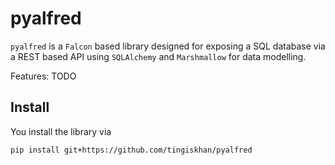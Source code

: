 # pyalfred
`pyalfred` is a `Falcon` based library designed for exposing a SQL database via a REST based API using `SQLAlchemy` and `Marshmallow` for data modelling.

Features:
TODO

## Install
You install the library via
```
pip install git+https://github.com/tingiskhan/pyalfred
```

